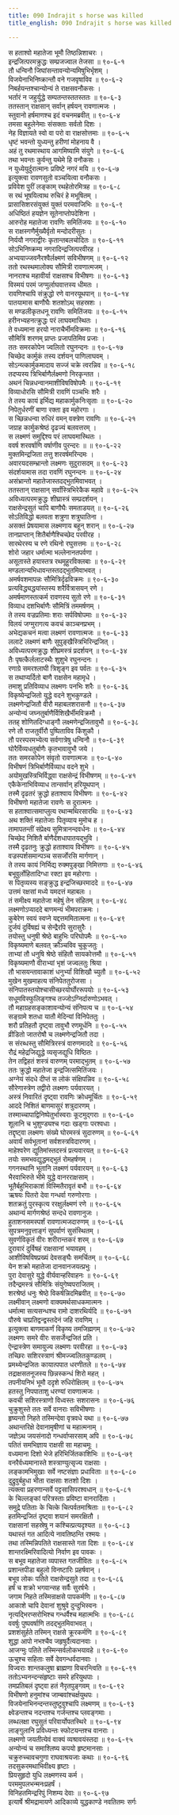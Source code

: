 ```yaml
---
title: 090 Indrajit s horse was killed
title_english: 090 Indrajit s horse was killed

---
```

स हताश्वो महातेजा भूमौ तिष्ठन्निशाचरः ।  
इन्द्रजित्परमक्रुद्धः सम्प्रजज्वाल तेजसा ॥ ९०-६-१  
तौ धन्विनौ जिघांसन्तावन्योन्यमिषुभिर्भृशम् ।  
विजयेनाभिनिष्क्रान्तौ वने गजवृषाविव ॥ ९०-६-२  
निबर्हयन्तश्चान्योन्यं ते राक्षसवनौकसः ।  
भर्तारं न जहुर्युद्धे सम्पतन्तस्ततस्ततः ॥ ९०-६-३  
ततस्तान् राक्षसान् सर्वान् हर्षयन् रावणात्मजः ।  
स्तुवानो हर्षमाणश्च इदं वचनमब्रवीत् ॥ ९०-६-४  
तमसा बहुलेनेमाः संसक्ताः सर्वतो दिशः ।  
नेह विज्ञायते स्वो वा परो वा राक्षसोत्तमाः ॥ ९०-६-५  
धृष्टं भवन्तो युध्यन्तु हरीणां मोहनाय वै ।  
अहं तु रथमास्थाय आगमिष्यामि संयुगे ॥ ९०-६-६  
तथा भवन्तः कुर्वन्तु यथेमे हि वनौकसः ।  
न युध्येयुर्दुरात्मानः प्रविष्टे नगरं मयि ॥ ९०-६-७  
इत्युक्त्वा रावणसुतो वञ्चयित्वा वनौकसः ।  
प्रविवेश पुरीं लङ्काम् रथहेतोरमित्रह ॥ ९०-६-८  
स रथं भूषयित्वाथ रुचिरं हे मभूषितम् ।  
प्रासासिशरसंयुक्तं युक्तं परमवाजिभिः ॥ ९०-६-९  
अधिष्ठितं हयज्ञेन सूतेनाप्तोपदेशिना ।  
आरुरोह महातेजा रावणिः समितिंजयः ॥ ९०-६-१०  
स राक्षस्गणैर्मुख्यैर्वृतो मन्दोदरीसुतः ।  
निर्ययौ नगराद्वीरः कृतान्तबलचोदितः ॥ ९०-६-११  
सोऽभिनिष्क्रम्य नगरादिन्द्रजित्परवीरह ।  
अभ्ययाज्जवनैरश्वैर्लक्ष्मणं सविभीषणम् ॥ ९०-६-१२  
ततो रथस्थमालोक्य सौमित्री रावणात्मजम् ।  
नानराश्च महावीर्या राक्षसश्च विभीषणः ॥ ९०-६-१३  
विस्मयं परमं जग्मुर्लाघवात्तस्य धीमतः ।  
रावणिश्चापि संक्रुद्धो रणे वानरयूथपान् ॥ ९०-६-१४  
पातयामास बाणौघैः शतशोऽथ् सहस्रशः ।  
स मण्डलीकृतधनू रावणिः समितिंजयः ॥ ९०-६-१५  
हरीनभ्यहनत्क्रुद्धः परं लाघवमास्थितः ।  
ते वध्यमाना हरयो नाराचैर्भीमविक्रमाः ॥ ९०-६-१६  
सौमित्रिं शरणम् प्राप्तः प्रजापतिमिव प्रजाः ।  
ततः समरकोपेन ज्वलितो रघुनन्दनः ॥ ९०-६-१७  
चिच्छेद कार्मुकं तस्य दर्शयन् पाणिलाघवम् ।  
सोऽन्य्त्कार्मुकमादाय सज्जं चक्रे त्वरन्निव ॥ ९०-६-१८  
तदप्यस्य त्रिभिर्बाणैर्लक्ष्मणो निरकृन्तत ।  
अथनं चिन्नधन्वानमाशीविषविषोपमैः ॥ ९०-६-१९  
विव्याधोरसि सौमित्री रावणिं पञ्चभिः शरैः ।  
ते तस्य कायं इर्भिद्य महाकार्मुकनिःसृताः ॥ ९०-६-२०  
निपेतुर्धरणीं बाणा रक्ता इव महोरगाः ।  
स च्छिन्नधन्वा रुधिरं वमन् वक्त्रेण रावणिः ॥ ९०-६-२१  
जग्राह कार्मुकश्रेष्ठं दृढज्यं बलवत्तरम् ।  
स लक्ष्मणं समुद्दिश्य परं लाघवमास्थितः ।  
ववर्ष शरवर्षाणि वर्षाणीव पुरन्दरः ॥ ॥ ९०-६-२२  
मुक्तमिन्द्रजिता तत्तु शरवर्षमरिन्दमः ।  
अवारयदसम्भ्रान्तो लक्ष्मणः सुदुरासदम् ॥ ९०-६-२३  
संदर्शयामास तदा रावणिं रघुनन्दनः ॥ ९०-६-२४  
असंभ्रान्तो महातेजास्तदद्भुतमिवाभवत् ।  
ततस्तान् राक्षसान् सर्वांस्त्रिभिरेकैक महावे ॥ ९०-६-२५  
अविध्यत्परमक्रुद्धः शीघ्रास्त्रं सम्प्रदर्शयन् ।  
राक्षसेन्द्रसुतं चापि बाणौघैः समताडयत् ॥ ९०-६-२६  
सोऽतिविद्धो बलवता शत्रुणा शत्रुघातिना ।  
असक्तं प्रेषयामास लक्ष्मणाय बहून् शरान् ॥ ९०-६-२७  
तानप्राप्तान् शितैर्बाणैश्चिच्छेद परवीरह ।  
सारथेरस्य च रणे रथिनो रघुसत्तमः ॥ ९०-६-२८  
शोरो जहार धर्मात्मा भल्लेनानतपर्वणा ।  
असूतास्ते हयास्तत्र रथमूहुरविक्लबाः ॥ ९०-६-२९  
मण्डलान्यभिधावन्तस्तदद्भुतमिवाभवत् ।  
अमर्षवशमापन्नः सौमित्रिर्दृढविक्रमः ॥ ९०-६-३०  
प्रत्यविद्ध्यद्धयांस्तस्य शरैर्वित्रासयन् रणे ।  
अमर्षमाणस्तत्कर्म रावणस्य सुतो रणे ॥ ९०-६-३१  
विव्याध दशभिर्बाणैः सौमित्रिं तममर्षणम् ।  
ते तस्य वज्रप्रतिमाः शराः सर्पविषोपमाः ॥ ९०-६-३२  
विलयं जग्मुरागत्य कवचं काञ्चनप्रभम् ।  
अभेद्यकचनं मत्वा लक्ष्मणं रावणात्मजः ॥ ९०-६-३३  
ललाटे लक्ष्मणं बाणैः सुपुङ्खैस्त्रिभिरिन्द्रजित् ।  
अविध्यत्परमक्रुद्धः शीघ्रमस्त्रं प्रदर्शयन् ॥ ९०-६-३४  
तैः पृषत्कैर्ललाटस्थैः शुशुभे रघुनन्दनः ।  
रणाग्रे समरश्लाघी त्रिशृङ्ग इव पर्वतः ॥ ९०-६-३५  
स तथाप्यर्दितो बाणै राक्षसेन महामृधे ।  
तमाशु प्रतिविव्याध लक्ष्मणः पनभिः शरैः ॥ ९०-६-३६  
विकृष्येन्द्रजितो युद्धे वदने शुभकुण्डले ।  
लक्ष्मणेन्द्रजितौ वीरौ महाबलशरासनौ ॥ ९०-६-३७  
अन्योन्यं जघ्नतुर्बाणैर्विशिखैर्भीमविक्रमौ ।  
ततह् शोणितदिग्धाङ्गौ लक्ष्मणेन्द्रजितावुभौ ॥ ९०-६-३८  
रणे तौ राजतुर्वीरौ पुष्पिताविव किंशुकौ ।  
तौ परस्परमभ्येत्य सर्वगात्रेषु धन्विनौ ॥ ९०-६-३९  
घोरैर्विव्यधतुर्बाणैः कृतभावावुभौ जये ।  
ततः समरकोपेन संवृतो रावणात्मजः ॥ ९०-६-४०  
विभीषणं त्रिभिर्बाणैर्विव्याध वदने शुभे ।  
अयोमुखस्त्रिभिर्विद्ध्वा राक्षसेन्द्रं विभीषणम् ॥ ९०-६-४१  
एकैकेनाभिविव्याध तान्सर्वान् हरियूथपान् ।  
तस्मै दृढतरं क्रुद्धो हताश्वाय विभीषणः ॥ ९०-६-४२  
विभीषणो महातेजा रावणेः स दुरात्मनः ।  
स हताश्वात्समाप्लुत्य रथान्मथिरसारथिः ॥ ९०-६-४३  
अथ शक्तिं महातेजाः पितृव्याय मुमोच ह ।  
तामापतन्तीं संप्रेक्ष्य सुमित्रानन्दवर्धनः ॥ ९०-६-४४  
चिच्छेद निशितै र्बाणैर्दशधापातयद्भुवि ।  
तस्मै दृढतनुः क्रुद्धो हताश्वाय विभीषणः ॥ ९०-६-४५  
वज्रस्पर्शसमान्पञ्च ससर्जोरसि मार्गणान् ।  
ते तस्य कायं निर्भिद्य रुक्मपुङ्खा निमित्तगाः ॥ ९०-६-४६  
बभूवुर्लोहितादिग्धा रक्टा इव महोरगाः ।  
स पितृव्यस्य सङ्क्रुद्ध इन्द्रजिच्छरमाददे ॥ ९०-६-४७  
उत्तमं रक्षसां मध्ये यमदत्तं महाबलः ।  
तं समीक्ष्य महातेजा महेषुं तेन संहितम् ॥ ९०-६-४८  
लक्ष्मणोऽप्याददे बाणमन्यं भीमपराक्रमः ।  
कुबेरेण स्वयं स्वप्ने यद्दत्तममितात्मना ॥ ९०-६-४९  
दुर्जयं दुर्विषह्यं च सेन्द्रैरपि सुरासुरैः ।  
तयोस्तु धनुषी श्रेष्ठे बाहुभिः परिघोपमैः ॥ ९०-६-५०  
विकृष्यमाणे बलवत् क्रौञ्चविव चुकूजतुः ।  
ताभ्यां तौ धनुषि श्रेष्ठे संहितौ सायकोत्तमौ ॥ ९०-६-५१  
विकृष्यमाणौ वीराभ्यां भृशं जज्वलतुः श्रिया ।  
तौ भासयन्तावाकाशं धनुर्भ्यां विशिखौ च्युतौ ॥ ९०-६-५२  
मुखेन मुखमाहत्य संनिपेततुरोजसा ।  
संनिपातस्तयोश्चासीच्छरयोर्घोररूपयोः ॥ ९०-६-५३  
सधूमविस्फुलिङ्गश्च तज्जोऽग्निर्दारुणोऽभवत् ।  
तौ महाग्रहसङ्काशावन्योन्यं संनिपत्य च ॥ ९०-६-५४  
सङ्ग्रामे शतधा यातौ मेदिन्यां विनिपेततुः ।  
शरौ प्रतिहतौ दृष्ट्वा तावुभौ रणमूर्धनि ॥ ९०-६-५५  
व्रीडितो जातरोषौ च लक्ष्मणेन्द्रजितौ तदा ।  
स संरब्धस्तु सौमित्रिरस्त्रं वारुणमाददे ॥ ९०-६-५६  
रौद्रं महेद्रजिद्युद्धे व्यसृजद्युधि विष्ठितः ।  
तेन तद्विहतं शस्त्रं वारुणम् परमाद्भुतम् ॥ ९०-६-५७  
ततः क्रुद्धो महातेजा इन्द्रजित्समितिंजयः ।  
अग्नेयं संदधे दीप्तं स लोकं संक्षिपन्निव ॥ ९०-६-५८  
सौरेणास्त्रेण तद्वीरो लक्ष्मणः पर्यवारयत् ।  
अस्त्रं निवारितं दृष्ट्वा रावणिः क्रोधमूर्चितः ॥ ९०-६-५९  
आददे निशितं बाणमासुरं शत्रुदारणम् ।  
तस्माच्चापाद्विनिष्पेतुर्भास्वराः कूटमुद्गराः ॥ ९०-६-६०  
शूलानि च भुशुण्ड्यश्च गदाः खड्गाः परश्वधाः ।  
तद्दृष्ट्वा लक्ष्मणः संख्ये घोरमस्त्रं सुदारुणम् ॥ ९०-६-६१  
अवार्यं सर्वभूतानां सर्वशस्त्रविदारणम् ।  
माहेश्वरेण द्युतिमांस्तदस्त्रं प्रत्यवारयत् ॥ ९०-६-६२  
तयोः समभवद्युद्धमद्भुतं रोमहर्षणम् ।  
गगनस्थानि भूतानि लक्ष्मणं पर्यवारयन् ॥ ९०-६-६३  
भैरवाभिरुते भीमे युद्धे वानरराक्षसाम् ।  
भूतैर्बहुभिराकाशं विस्मितैरावृतं बभौ ॥ ९०-६-६४  
ऋषयः पितरो देवा गन्धर्वा गरुणोरगाः ।  
शतक्रतुं पुरस्कृत्य ररक्षुर्लक्ष्मणं रणे ॥ ९०-६-६५  
अथान्यं मार्गणश्रेष्ठं सन्दधे रावणानुजः ।  
हुताशनसमस्पर्शं रावणात्मजदारुणम् ॥ ९०-६-६६  
सुपत्रमनुवृत्ताङ्गं सुपर्वाणं सुसंस्थितम् ।  
सुवर्णविकृतं वीरः शरीरान्तकरं शरम् ॥ ९०-६-६७  
दुरावारं दुर्विषहं राक्षसानां भयावहम् ।  
आशीविषविषप्रख्यं देवसङ्घैः समर्चितम् ॥ ९०-६-६८  
येन शक्रो महातेजा दानवानजयत्प्रभुः ।  
पुरा देवासुरे युद्धे वीर्यवान्हरिवाहनः ॥ ९०-६-६९  
तदैन्द्रमस्त्रं सौमित्रिः संयुगेष्वपराजितम् ।  
शरश्रेष्ठं धनुः श्रेष्ठे विकर्षन्निदमिब्रवीत् ॥ ९०-६-७०  
लक्ष्मीवान् लक्ष्मणो वाक्यमर्थसाधकमात्मनः ।  
धर्मात्मा सत्यसन्धश्च रामो दाशरथिर्यदि ॥ ९०-६-७१  
पौरुषे चाप्रतिद्वन्द्वस्तदेनं जहि रावणिम् ।  
इत्युक्त्वा बाणमाकर्णं विकृष्य तमजिह्मगम् ॥ ९०-६-७२  
लक्ष्मणः समरे वीरः ससर्जेन्द्रजितं प्रति ।  
ऐन्द्रास्त्रेण समायुज्य लक्ष्मणः परवीरहा ॥ ९०-६-७३  
तच्छिरः सशिरस्त्राणं श्रीमज्ज्वलितकुण्डलम् ।  
प्रमथ्येन्द्रजितः कायात्पपात धरणीतले ॥ ९०-६-७४  
तद्राक्षसतनूजस्य छिन्नस्कन्धं शिरो महत् ।  
तपनीयनिभं भूमौ ददृशे रुधिरोक्षितम् ॥ ९०-६-७५  
हतस्तु निपपाताशु धरण्यां रावणात्मजः ।  
कवची सशिरस्त्राणो विध्वस्तः सशरासनः ॥ ९०-६-७६  
चुक्रुशुस्ते ततः सर्वे वानराः सविभीषणाः ।  
हृष्यन्तो निहते तस्मिन्देवा वृत्रवधे यथा ॥ ९०-६-७७  
अथान्तरिक्षे देवानामृषीणां च महात्मनाम् ।  
जज्ञेऽथ जयसंनादो गन्धर्वाप्सरसाम् अपि ॥ ९०-६-७८  
पतितं समभिज्ञाय राक्षसी सा महाचमूः ।  
वध्यमाना दिशो भेजे हरिभिर्जितकाशिभिः ॥ ९०-६-७९  
वनरैर्वध्यमानास्ते शस्त्राण्युत्सृज्य राक्षसाः ।  
लङ्कामभिमुखाः सर्वे नष्टसंज्ञाः प्रधाविताः ॥ ९०-६-८०  
दुद्रुवुर्बहुधा भीता राक्षसाः शतशो दिशः ।  
त्यक्त्वा प्रहरणान्सर्वे पट्टसासिपरश्वधान् ॥ ९०-६-८१  
के चिल्लङ्कां परित्रस्ताः प्रविष्टा वानरार्दिताः ।  
समुद्रे पतिताः के चित्के चित्पर्वतमाश्रिताः ॥ ९०-६-८२  
हतमिन्द्रजितं दृष्ट्वा शयानं समरक्षितौ ।  
राक्षसानां सहस्रेषु न कश्चित्प्रत्यदृश्यत ॥ ९०-६-८३  
यथास्तं गत आदित्ये नावतिष्ठन्ति रश्मयः ।  
तथा तस्मिन्निपतिते राक्षसास्ते गता दिशः ॥ ९०-६-८४  
शान्तरक्ष्मिरिवादित्यो निर्वाण इव पावकः ।  
स बभूव महातेजा व्यपास्त गतजीवितः ॥ ९०-६-८५  
प्रशान्तपीडा बहुलो विनष्टारिः प्रहर्षवान् ।  
बभूव लोकः पतिते राक्षसेन्द्रसुते तदा ॥ ९०-६-८६  
हर्षं च शक्रो भगवान्सह सर्वैः सुरर्षभैः ।  
जगाम निहते तस्मिन्राक्षसे पापकर्मणि ॥ ९०-६-८७  
आकाशे चापि देवानां शुश्रुवे दुन्दुभिस्वनः ।  
नृत्यद्भिरप्सरोभिश्च गन्धर्वैश्च महात्मभिः ॥ ९०-६-८८  
ववर्षुः पुष्पवर्षाणि तदद्भुतमिवाभवत् ।  
प्रशशंसुर्हते तस्मिन् राक्षसे क्रूरकर्मणि ॥ ९०-६-८९  
शुद्धा आपो नभश्चैव जहृषुर्दैत्यदानवाः ।  
आजग्मुः पतिते तस्मिन्सर्वलोकभयावहे ॥ ९०-६-९०  
ऊचुश्च सहिताः सर्वे देवगन्धर्वदानवाः ।  
विज्वराः शान्तकलुषा ब्राह्मणा विचरन्त्विति ॥ ९०-६-९१  
ततोऽभ्यनन्दन्संहृष्टाः समरे हरियुथपाः ।  
तमप्रतिबलं दृष्ट्वा हतं नैरृतपुङ्गवम् ॥ ९०-६-९२  
विभीषणो हनुमांश्च जाम्बवांश्चर्क्षयुथपः ।  
विजयेनाभिनन्दन्तस्तुष्टुवुश्चापि लक्ष्मणम् ॥ ९०-६-९३  
क्ष्वेडन्तश्च नदन्तश्च गर्जन्तश्च प्लवङ्गमाः ।  
लब्धलक्षा रघुसुतं परिवार्योपतस्थिरे ॥ ९०-६-९४  
लाङ्गुलानि प्रविध्यन्तः स्फोटयन्तश्च वानराः ।  
लक्ष्मणो जयतीत्येवं वाक्यं व्यश्रावयंस्तदा ॥ ९०-६-९५  
अन्योन्यं च समाश्लिष्य कपयो हृष्टमानसाः ।  
चक्रुरुच्चावचगुणा राघवाश्रयजाः कथाः ॥ ९०-६-९६  
तदसुकरमथाभिवीक्ष्य हृष्टाः ।  
प्रियसुहृदो युधि लक्ष्मणस्य कर्म ।  
परममुपलभन्मनःप्रहर्षं ।  
विनिहतमिन्द्ररिपुं निशम्य देवाः ॥ ९०-६-९७  
इत्यार्षे श्रीमद्रामायणे आदिकाव्ये युद्धकाण्डे नवतितमः सर्गः